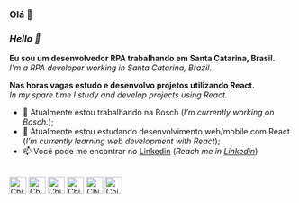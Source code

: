 ### Olá 👋
### <i>Hello 👋</i>

<b>Eu sou um desenvolvedor RPA trabalhando em Santa Catarina, Brasil.</b></br>
<i>I'm a RPA developer working in Santa Catarina, Brazil.</i>

<b>Nas horas vagas estudo e desenvolvo projetos utilizando React.</b></br>
<i>In my spare time I study and develop projects using React.</i>


- 🏢 Atualmente estou trabalhando na Bosch (<i>I’m currently working on Bosch.</i>);
- 🌱 Atualmente estou estudando desenvolvimento web/mobile com React (<i>I’m currently learning web development with React</i>);
- 📫 Você pode me encontrar no <a href="https://www.linkedin.com/in/franciscogazaniga/">Linkedin</a> (<i>Reach me in <a href="https://www.linkedin.com/in/franciscogazaniga/">Linkedin</a></i>)


<link rel="stylesheet" href="https://cdn.jsdelivr.net/gh/devicons/devicon@v2.15.1/devicon.min.css">

<div style="display: inline-block"><br>
  <img align="center" alt="Chico-HTML" heigth="20" width="30" src="https://cdn.jsdelivr.net/gh/devicons/devicon/icons/html5/html5-original.svg" />
  <img align="center" alt="Chico-CSS" heigth="20" width="30" src="https://cdn.jsdelivr.net/gh/devicons/devicon/icons/css3/css3-original.svg" />
  <img align="center" alt="Chico-JavaScript" heigth="20" width="30" src="https://cdn.jsdelivr.net/gh/devicons/devicon/icons/javascript/javascript-original.svg" />
  <img align="center" alt="Chico-TypeScript" heigth="20" width="30" src="https://cdn.jsdelivr.net/gh/devicons/devicon/icons/typescript/typescript-original.svg" />
  <img align="center" alt="Chico-React" heigth="20" width="30" src="https://cdn.jsdelivr.net/gh/devicons/devicon/icons/react/react-original.svg" />
  <img align="center" alt="Chico-Python" heigth="20" width="30" src="https://cdn.jsdelivr.net/gh/devicons/devicon/icons/python/python-original.svg" />
</div></br></br>

<!--
**franciscogazaniga/franciscogazaniga** is a ✨ _special_ ✨ repository because its `README.md` (this file) appears on your GitHub profile.

Here are some ideas to get you started:

- 🔭 I’m currently working on ...
- 🌱 I’m currently learning ...
- 👯 I’m looking to collaborate on ...
- 🤔 I’m looking for help with ...
- 💬 Ask me about ...
- 📫 How to reach me: ...
- 😄 Pronouns: ...
- ⚡ Fun fact: ...
-->
